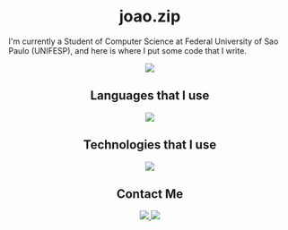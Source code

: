 <h1 align="center">joao.zip</h1>

I'm currently a Student of Computer Science at Federal University of Sao Paulo (UNIFESP), and here is where I put some code that I write.

<p align="center">
  <a href="https://github.com/anuraghazra/github-readme-stats">
    <img src="https://github-readme-stats.vercel.app/api?username=joao-zip&show_icons=true&theme=tokyonight" />
  </a>
</p>

## <div align="center">Languages that I use</div>
<p align="center">
  <a href="https://skillicons.dev">
    <img src="https://skillicons.dev/icons?i=c,cpp,py,js,ts,dart" />
  </a>
</p>

## <div align="center">Technologies that I use</div>
<p align="center">
  <a href="https://skillicons.dev">
    <img src="https://skillicons.dev/icons?i=astro,angular,flutter,nestjs,qt,postgres,docker,arch" />
  </a>
</p>

## <div align="center">Contact Me</div>
<div align="center">
  <a href="https://linkedin.com/in/joao-pedro-m-o/" target="_blank">
    <img src="https://img.shields.io/badge/-LinkedIn-%230077B5?style=for-the-badge&logo=linkedin&logoColor=white">
  </a>
  <a href="mailto:oliveira.joao@unifesp.br" target="_blank">
    <img src="https://img.shields.io/badge/-Gmail-%23333?style=for-the-badge&logo=gmail&logoColor=white">
  </a>
</div>
